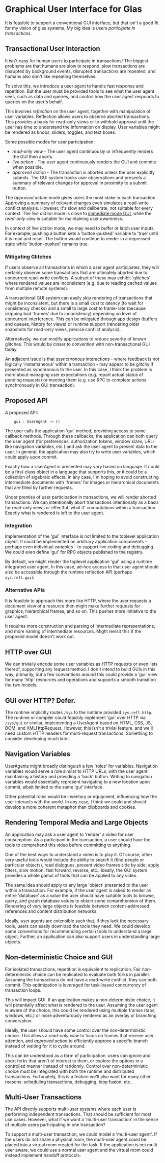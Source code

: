 # Graphical User Interface for Glas

It is feasible to support a conventional GUI interface, but that isn't a good fit for my vision of glas systems. My big idea is *users participate in transactions*. 

## Transactional User Interaction

It isn't easy for human users to participate in transactions! The biggest problems are that humans are slow to respond, slow transactions are disrupted by background events, disrupted transactions are repeated, and humans also don't like repeating themselves. 

To solve this, we introduce a user agent to handle fast response and repetition. But the user must be provided tools to see what the user agent sees, such as data and queries, and control how the user agent responds to queries on the user's behalf. 

This involves *reflection* on the user agent, together with manipulation of user variables. Reflection allows users to observe aborted transactions. This provides a basis for read-only views or to withhold approval until the user has time to understand the information on display. User variables might be rendered as knobs, sliders, toggles, and text boxes.

Some possible modes for user participation:

* *read-only view* - The user agent continuously or infrequently renders the GUI then aborts.
* *live action* - The user agent continuously renders the GUI and commits when possible.
* *approved action* - The transaction is aborted unless the user explicitly submits. The GUI system tracks user observations and presents a summary of relevant changes for approval in proximity to a submit button. 

The *approved action* mode gives users the most stake in each transaction. Approving a summary of relevant changes even simulates a read-write conflict analysis. However, it's slow and deliberate, not suitable for every context. The *live action* mode is close to [immediate mode GUI](https://en.wikipedia.org/wiki/Immediate_mode_GUI), while the *read-only view* is suitable for maintaining user awareness.

In context of *live action* mode, we may need to buffer or latch user inputs. For example, pushing a button sets a 'button-pushed' variable to 'true' until it is read and reset. The button would continue to render in a depressed state while 'button-pushed' remains true.

### Mitigating Glitches

If users observe all transactions in which a user agent participates, they will certainly observe some transactions that are ultimately aborted due to concurrent read-write conflicts. A subset of these may exhibit 'glitches' where rendered values are inconsistent (e.g. due to reading cached values from multiple remote systems). 

A transactional GUI system can easily skip rendering of transactions that might be inconsistent, but there is a small cost to latency (to wait for consistency checks) and a small to large cost to frame-rate (because skipping bad 'frames' due to inconistency) depending on level of concurrent interference. This can be mitigated through app design (buffers and queues, history for views) or runtime support (rendering older snapshots for read-only views, precise conflict analysis).

Alternatively, we can modify applications to reduce severity of known glitches. This would be closer to convention with non-transactional GUI today.

An adjacent issue is that *asynchronous* interactions - where feedback is not logically 'instantaneous' within a transaction - may appear to be glitchy if presented as synchronous to the user. In this case, I think the problem is more about managing user expectations (e.g. report actual status of pending requests) or meeting them (e.g. use RPC to complete actions synchronously in GUI transaction).

## Proposed API

A proposed API:

        gui : UserAgent -> ()

The user calls the application 'gui' method, providing access to some callback methods. Through these callbacks, the application can both query the user agent (for preferences, authorization tokens, window sizes, URL-like navigation variables, etc.) and ask the user agent to present data to the user. In general, the application may also try to write user variables, which could apply upon commit.

Exactly how a UserAgent is presented may vary based on language. It could be a first-class object in a language that supports this, or it could be a collection of algebraic effects. In any case, I'm hoping to avoid constructing intermediate documents with 'frames' for images or hierarchical documents that are filled by further requests.

Under premise of user participation in transactions, we will render aborted transactions. We can intentionally abort transactions intentionally as a basis for read-only views or effectful 'what if' computations within a transaction. Exactly what is rendered is left to the user agent. 

### Integration

Implementation of the 'gui' interface is not limited to the toplevel application object. It could be implemented on arbitrary application components - perhaps even individual variables - to support live coding and debugging. We could even define 'gui' for RPC objects published to the registry.

By default, we might render the toplevel application 'gui' using a runtime integrated user agent. In this case, ad-hoc access to that user agent should also be accessible through the runtime reflection API (perhaps `sys.refl.gui`). 

### Alternative APIs

It is feasible to approach this more like HTTP, where the user requests a document view of a resource then might make further requests for graphics, hierarchical frames, and so on. This pushes more initiative to the user agent. 



It requires more construction and parsing of intermediate representations, and more naming of intermediate resources. Might revisit this if the proposed model doesn't work out.

## HTTP over GUI

We can trivially encode some user variables as HTTP requests or even lists thereof, supporting any request method. I don't intend to build GUIs in this way, primarily, but a few conventions around this could provide a 'gui' view for many 'http' resources and operations and supports a smooth transition the two models.

## GUI over HTTP? Defer.

The runtime implicitly routes `/sys` to the runtime provided `sys.refl.http`. The runtime or compiler could feasibly implement 'gui' over HTTP via `/sys/gui` or similar, implementing a UserAgent based on HTML, CSS, JS, DOM, and XMLHttpRequest. However, this isn't a trivial feature, and we'll need custom HTTP headers for multi-request transactions. Something to consider developing much later.

## Navigation Variables

UserAgents might broadly distinguish a few 'roles' for variables. Navigation variables would serve a role similar to HTTP URLs, with the user agent maintaining a history and providing a 'back' button. Writing to navigation variables would essentially represent navigating to a new location upon commit, albeit limited to the same 'gui' interface.

Other potential roles would be inventory or equipment, influencing how the user interacts with the world. In any case, I think we could and should develop a more coherent metaphor than clipboards and cookies. 

## Rendering Temporal Media and Large Objects

An application may ask a user agent to 'render' a video for user consumption. As a participant in the transaction, a user should have the tools to comprehend this video before committing to anything. 

One of the best ways to understand a video is to play it. Of course, other very useful tools would include the ability to search it (find people or particular objects), read dialogues, present video frames side by side, apply filters, slow motion, fast forward, reverse, etc.. Ideally, the GUI system provides a whole gamut of tools that can be applied to any video.

The same idea should apply to any large 'object' presented to the user within a transaction. For example, if the user agent is asked to render an entire 'database' as a value the user should have suitable tools to browse, query, and graph database values to obtain some comprehension of them. Rendering of very large objects is feasible between content-addressed references and content distribution networks.

Ideally, user agents are extensible such that, if they lack the necessary tools, users can easily download the tools they need. We could develop some conventions for recommending certain tools to understand a large object. Further, an application can also support users in understanding large objects.

## Non-deterministic Choice and GUI

For isolated transactions, repetition is equivalent to replication. Fair non-deterministic choice can be replicated to evaluate both forks in parallel. Assuming the transactions do not have a read-write conflict, they can both commit. This optimization is leveraged for task-based concurrency of transaction loops.

This will impact GUI. If an application makes a non-deterministic choice, it will potentially affect what is rendered to the user. Assuming the user agent is aware of the choice, this could be rendered using multiple frames (tabs, windows, etc.) or more adventurously rendered as an overlay or branching conversation. 

Ideally, the user should have some control over the non-deterministic choice. This allows a *read-only view* to focus on frames that receive user attention, and *approved action* to efficiently approve a specific branch instead of waiting for it to cycle around. 

This can be understood as a form of participation: users can ignore and abort forks that aren't of interest to them, or explore the options in a controlled manner instead of randomly. Control over non-deterministic choice must be integrated with both the runtime and distributed transactions. Fortunately, this is a feature we'll also want for many other reasons: scheduling transactions, debugging, loop fusion, etc.. 

## Multi-User Transactions

The API directly supports multi-user systems where each user is performing independent transactions. That should be sufficient for most use cases. However, what if we want a 'multi-user transaction' in the sense of multiple users participating in one transaction?

To support a multi-user transaction, we could model a 'multi-user agent'. If the users do not share a physical room, the multi-user agent could be placed into a virtual room created for the task. If the application is not multi-user aware, we could use a normal user agent and the virtual room could instead implement handoff protocols. 
